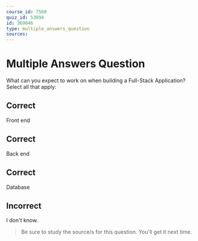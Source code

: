 ```yaml
---
course_id: 7560
quiz_id: 53894
id: 369046
type: multiple_answers_question
sources:
---
```



# Multiple Answers Question

What can you expect to work on when building a Full-Stack Application? Select
all that apply:

## Correct

Front end

## Correct

Back end

## Correct

Database

## Incorrect

I don't know.

> Be sure to study the source/s for this question. You'll get it next time.
